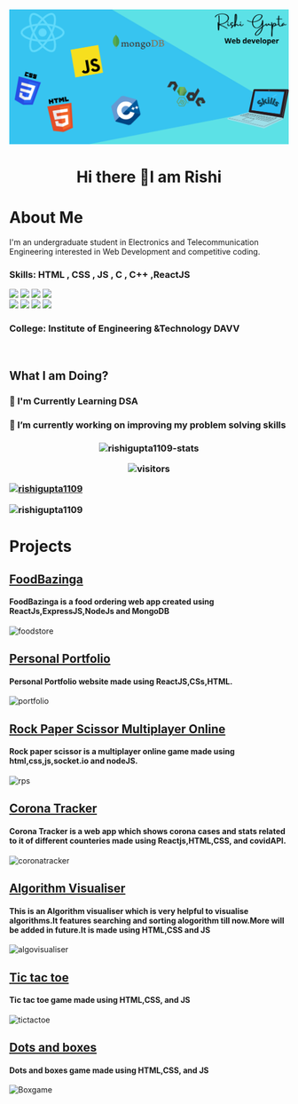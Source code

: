 

<h3 align="center"> </h3>


![](https://github.com/rishigupta1109/rishigupta1109/blob/main/skills-img.png)
<h1 align="center">Hi there 👋I am Rishi </h1>
<h1>About Me</h1>

<p>
 I'm an undergraduate student in Electronics and Telecommunication Engineering interested in Web Development and competitive coding. 
</p>

<h3> Skills: HTML , CSS , JS , C , C++  ,ReactJS</h3>
<span>
<img src="https://img.shields.io/badge/html5%20-%23E34F26.svg?&style=for-the-badge&logo=html5&logoColor=white"/>
<img src="https://img.shields.io/badge/css3%20-%231572B6.svg?&style=for-the-badge&logo=css3&logoColor=white"/>
<img src="https://img.shields.io/badge/javascript%20-%23323330.svg?&style=for-the-badge&logo=javascript&logoColor=%23F7DF1E"/>
 <img src="https://img.shields.io/badge/-ReactJs-61DAFB?logo=react&logoColor=white&style=for-the-badge"/>
<br>
<span>
<img src="https://img.shields.io/badge/C-00599C?style=for-the-badge&logo=c&logoColor=white "/>
<img src="https://img.shields.io/badge/C%2B%2B-00599C?style=for-the-badge&logo=c%2B%2B&logoColor=white "/>

<img src="https://img.shields.io/badge/git%20-%23404d59.svg?&style=for-the-badge&logo=git&logoColor=white"/>
<img src="https://img.shields.io/badge/github%20-%23121011.svg?&style=for-the-badge&logo=github&logoColor=white"/></span>
<br>
</span>

<h3> College: Institute of Engineering &Technology DAVV </h3> <br />



<h2 align="left"> What I am Doing? </h2>

<h3>📑 I'm Currently Learning DSA </h3>

<h3>🔭 I’m currently working on improving my problem solving skills<h3>
 <center>
<img src="https://github-readme-stats.vercel.app/api?username=rishigupta1109&show_icons=true&count_private=true" alt="rishigupta1109-stats" />
<p><img src="https://visitor-badge.glitch.me/badge?page_id=rishigupta1109.rishigupta1109" alt="visitors"></p>
</center>
 <p align="left"> <a href="https://github.com/ryo-ma/github-profile-trophy"><img src="https://github-profile-trophy.vercel.app/?username=rishigupta1109" alt="rishigupta1109" /></a> </p>
<p><img align="center" src="https://github-readme-streak-stats.herokuapp.com/?user=rishigupta1109&" alt="rishigupta1109" /></p>

 
 
 <h1>Projects</h1>
 <h2><a href="https://www.linkedin.com/posts/rishi-gupta-027298204_webdevelopment-learning-reactjs-activity-6814595111528353792-OW1H">FoodBazinga</a> </h2>
 
 <h4>FoodBazinga is a food ordering web app created using ReactJs,ExpressJS,NodeJs and MongoDB </h4>

  ![foodstore](https://user-images.githubusercontent.com/84670640/144411975-4c571f4e-713e-4986-996c-6eeb124f40c8.PNG)
 
 <h2><a href="https://rishigupta1109.github.io/Portfolio/">Personal Portfolio</a> </h2>
 
 <h4>Personal Portfolio website made using ReactJS,CSs,HTML. </h4>

 ![portfolio](https://user-images.githubusercontent.com/84670640/144414024-1a9e3fb5-91ab-4f88-a48f-e5cca61eccd2.PNG)

 
  <h2><a href="https://rishigupta1109.github.io/RockPaperScissor/">Rock Paper Scissor Multiplayer Online</a> </h2>
 
 <h4>Rock paper scissor is a multiplayer online game made using html,css,js,socket.io and nodeJS. </h4>

![rps](https://user-images.githubusercontent.com/84670640/144414358-19e9366b-ba74-4e3a-8463-abe6f541caa9.PNG)
 
   <h2><a href="https://rishigupta1109.github.io/CoronaTracker/">Corona Tracker</a> </h2>
 
 <h4>Corona Tracker is a web app which shows corona cases and stats related to it of different counteries made using Reactjs,HTML,CSS, and covidAPI. </h4>

![coronatracker](https://user-images.githubusercontent.com/84670640/144414922-3df00dde-2c4e-47b0-9200-250eb1e78e54.PNG)
 
 
 <h2> <a href="https://rishigupta1109.github.io/algorithm_visualiser/">Algorithm Visualiser</a> </h2> 
 
 <h4>This is an Algorithm visualiser which is very helpful to visualise algorithms.It features searching and sorting alogorithm till now.More will be added in future.It is made using HTML,CSS and JS </h4>

![algovisualiser](https://user-images.githubusercontent.com/84670640/144415337-8c9b751f-ca48-4fe7-8fb9-40cb3ec0f085.PNG)
 
   <h2><a href="https://rishigupta1109.github.io/tictaktoe">Tic tac toe</a> </h2>
 
 <h4>Tic tac toe game made using HTML,CSS, and JS </h4>

 ![tictactoe](https://user-images.githubusercontent.com/84670640/144415994-86185af8-6233-415a-a8a6-98290c46e7cb.PNG)
 
   <h2><a href="https://rishigupta1109.github.io/Dots-Boxes/">Dots and boxes</a> </h2>
 
 <h4>Dots and boxes game made using HTML,CSS, and JS </h4>

![Boxgame](https://user-images.githubusercontent.com/84670640/144416326-4afc75e5-209d-447a-9dbc-4fcf9cb08d49.PNG)





 
